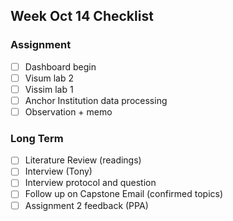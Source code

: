 ## Week Oct 14 Checklist

### Assignment
- [ ] Dashboard begin
- [ ] Visum lab 2
- [ ] Vissim lab 1
- [ ] Anchor Institution data processing
- [ ] Observation + memo

### Long Term
- [ ] Literature Review (readings)
- [ ] Interview (Tony)
- [ ] Interview protocol and question
- [ ] Follow up on Capstone Email (confirmed topics)
- [ ] Assignment 2 feedback (PPA)
